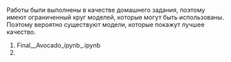 Работы были выполнены в качестве домашнего задания, поэтому имеют ограниченный круг моделей, которые могут быть использованы. Поэтому вероятно существуют модели, которые покажут лучшее качество.
1. Final__Avocado_ipynb_.ipynb
2. 
